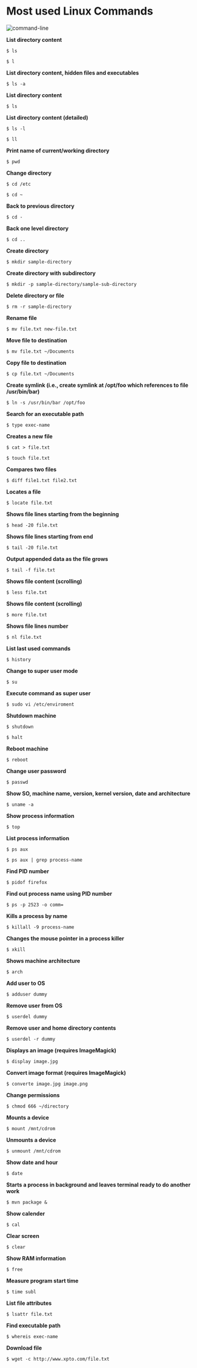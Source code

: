 # Most used Linux Commands

![command-line](https://cloud.githubusercontent.com/assets/1865566/19805495/45b4a7e8-9ceb-11e6-88f9-6ca1148418fd.jpg)

**List directory content**

`$ ls`

`$ l`

**List directory content, hidden files and executables**

`$ ls -a`

**List directory content**

`$ ls`

**List directory content (detailed)**

`$ ls -l`

`$ ll`

**Print name of current/working directory**

`$ pwd`

**Change directory**

`$ cd /etc`

`$ cd ~`

**Back to previous directory**

`$ cd -`

**Back one level directory**

`$ cd ..`

**Create directory**

`$ mkdir sample-directory`

**Create directory with subdirectory**

`$ mkdir -p sample-directory/sample-sub-directory`

**Delete directory or file**

`$ rm -r sample-directory`

**Rename file**

`$ mv file.txt new-file.txt`

**Move file to destination**

`$ mv file.txt ~/Documents`

**Copy file to destination**

`$ cp file.txt ~/Documents`

**Create symlink  (i.e., create symlink at /opt/foo which references to file /usr/bin/bar)**

`$ ln -s /usr/bin/bar /opt/foo `

**Search for an executable path**

`$ type exec-name`

**Creates a new file**

`$ cat > file.txt`

`$ touch file.txt`

**Compares two files**

`$ diff file1.txt file2.txt`

**Locates a file**

`$ locate file.txt`

**Shows file lines starting from the beginning**

`$ head -20 file.txt`

**Shows file lines starting from end**

`$ tail -20 file.txt`

**Output appended data as the file grows**

`$ tail -f file.txt`

**Shows file content (scrolling)**

`$ less file.txt`

**Shows file content (scrolling)**

`$ more file.txt`

**Shows file lines number**

`$ nl file.txt`

**List last used commands**

`$ history`

**Change to super user mode**

`$ su`

**Execute command as super user**

`$ sudo vi /etc/enviroment`

**Shutdown machine**

`$ shutdown`

`$ halt`

**Reboot machine**

`$ reboot`

**Change user password**

`$ passwd`

**Show SO, machine name, version, kernel version, date and architecture**

`$ uname -a`

**Show process information**

`$ top`

**List process information**

`$ ps aux`

`$ ps aux | grep process-name`

**Find PID number**

`$ pidof firefox`

**Find out process name using PID number**

`$ ps -p 2523 -o comm=`

**Kills a process by name**

`$ killall -9 process-name`

**Changes the mouse pointer in a process killer**

`$ xkill`

**Shows machine architecture**

`$ arch`

**Add user to OS**

`$ adduser dummy`

**Remove user from OS**

`$ userdel dummy`

**Remove user and home directory contents**

`$ userdel -r dummy`

**Displays an image (requires ImageMagick)**

`$ display image.jpg`

**Convert image format (requires ImageMagick)**

`$ converte image.jpg image.png`

**Change permissions**

`$ chmod 666 ~/directory`

**Mounts a device**

`$ mount /mnt/cdrom`

**Unmounts a device**

`$ unmount /mnt/cdrom`

**Show date and hour**

`$ date`

**Starts a process in background and leaves terminal ready to do another work**

`$ mvn package &`

**Show calender**

`$ cal`

**Clear screen**

`$ clear`

**Show RAM information**

`$ free`


**Measure program start time**

`$ time subl`


**List file attributes**

`$ lsattr file.txt`


**Find executable path**

`$ whereis exec-name`


**Download file**

`$ wget -c http://www.xpto.com/file.txt`

